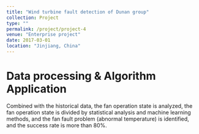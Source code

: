 ```yaml
---
title: "Wind turbine fault detection of Dunan group"
collection: Project
type: ""
permalink: /project/project-4
venue: "Enterprise project"
date: 2017-03-01
location: "Jinjiang, China"
---
```


Data processing & Algorithm Application
======



Combined with the historical data, the fan operation state is analyzed, the fan operation state is divided by statistical analysis and machine learning methods, and the fan fault problem (abnormal temperature) is identified, and the success rate is more than 80%.


